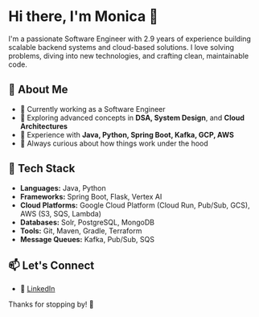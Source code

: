 # Hi there, I'm Monica 👋

I'm a passionate Software Engineer with 2.9 years of experience building scalable backend systems and cloud-based solutions. I love solving problems, diving into new technologies, and crafting clean, maintainable code.

## 🚀 About Me

- 🔭 Currently working as a Software Engineer  
- 🌱 Exploring advanced concepts in **DSA, System Design**, and **Cloud Architectures**  
- 💼 Experience with **Java, Python, Spring Boot, Kafka, GCP, AWS**  
- 🧠 Always curious about how things work under the hood  

## 🧰 Tech Stack

- **Languages:** Java, Python
- **Frameworks:** Spring Boot, Flask, Vertex AI
- **Cloud Platforms:** Google Cloud Platform (Cloud Run, Pub/Sub, GCS), AWS (S3, SQS, Lambda)  
- **Databases:** Solr, PostgreSQL, MongoDB
- **Tools:** Git, Maven, Gradle, Terraform  
- **Message Queues:** Kafka, Pub/Sub, SQS


## 📫 Let's Connect

- 💬 [LinkedIn](https://www.linkedin.com/in/monica-sathish-kumar/)  

Thanks for stopping by! 🌟
